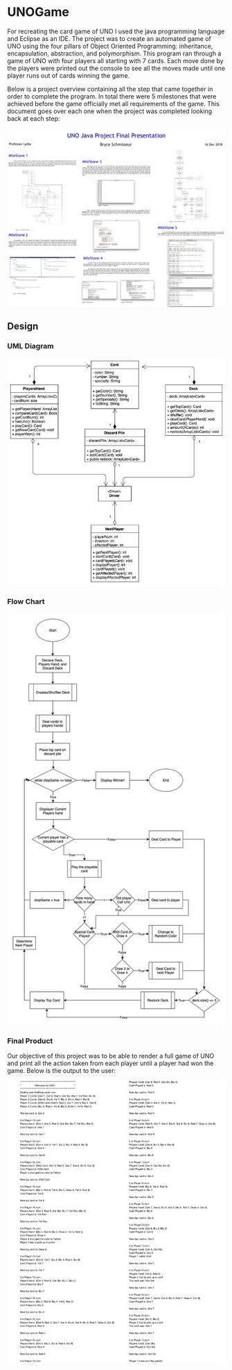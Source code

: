 # UNOGame

For recreating the card game of UNO I used the java programming language and Eclipse as an IDE. The project was to create an automated game of UNO using the four pillars of Object Oriented Programming: inheritance, encapsulation, abstraction, and polymorphism. This program ran through a game of UNO with four players all starting with 7 cards. Each move done by the players were printed out the console to see all the moves made until one player runs out of cards winning the game. 

Below is a project overview containing all the step that came together in order to complete the program. In total there were 5 milestones that were achieved before the game officially met all requirements of the game. This document goes over each one when the project was completed looking back at each step:

<p align="center">
	<img src="UNO_Images/UNOPoster.jpg" alt="UNO Game Poster"/>
</p>

<h2>Design</h2>

<h3>UML Diagram</h3>

<p align="center">
	<img src="UNO_Images/UML_UnoGame.png" alt="UNO Game Poster"/>
</p>

<h3>Flow Chart</h3>

<p align="center">
	<img src="UNO_Images/UNOFlowTrack-2-3.png" alt="UNO Game Poster"/>
</p>

<h3>Final Product</h3>

Our objective of this project was to be able to render a full game of UNO and print all the action taken from each player until a player had won the game. Below is the output to the user:

<p align="center">
	<img src="UNO_Images/OutputText.jpg" alt="UNO Game Poster"/>
</p>
